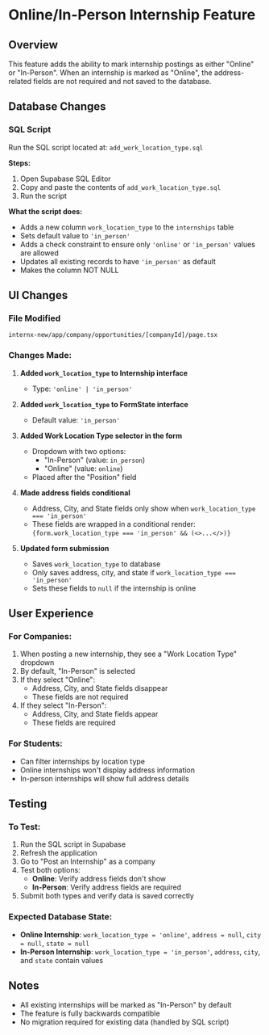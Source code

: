 # Online/In-Person Internship Feature

## Overview
This feature adds the ability to mark internship postings as either "Online" or "In-Person". When an internship is marked as "Online", the address-related fields are not required and not saved to the database.

## Database Changes

### SQL Script
Run the SQL script located at: `add_work_location_type.sql`

**Steps:**
1. Open Supabase SQL Editor
2. Copy and paste the contents of `add_work_location_type.sql`
3. Run the script

**What the script does:**
- Adds a new column `work_location_type` to the `internships` table
- Sets default value to `'in_person'`
- Adds a check constraint to ensure only `'online'` or `'in_person'` values are allowed
- Updates all existing records to have `'in_person'` as default
- Makes the column NOT NULL

## UI Changes

### File Modified
`internx-new/app/company/opportunities/[companyId]/page.tsx`

### Changes Made:

1. **Added `work_location_type` to Internship interface**
   - Type: `'online' | 'in_person'`

2. **Added `work_location_type` to FormState interface**
   - Default value: `'in_person'`

3. **Added Work Location Type selector in the form**
   - Dropdown with two options:
     - "In-Person" (value: `in_person`)
     - "Online" (value: `online`)
   - Placed after the "Position" field

4. **Made address fields conditional**
   - Address, City, and State fields only show when `work_location_type === 'in_person'`
   - These fields are wrapped in a conditional render: `{form.work_location_type === 'in_person' && (<>...</>)}`

5. **Updated form submission**
   - Saves `work_location_type` to database
   - Only saves address, city, and state if `work_location_type === 'in_person'`
   - Sets these fields to `null` if the internship is online

## User Experience

### For Companies:
1. When posting a new internship, they see a "Work Location Type" dropdown
2. By default, "In-Person" is selected
3. If they select "Online":
   - Address, City, and State fields disappear
   - These fields are not required
4. If they select "In-Person":
   - Address, City, and State fields appear
   - These fields are required

### For Students:
- Can filter internships by location type
- Online internships won't display address information
- In-person internships will show full address details

## Testing

### To Test:
1. Run the SQL script in Supabase
2. Refresh the application
3. Go to "Post an Internship" as a company
4. Test both options:
   - **Online**: Verify address fields don't show
   - **In-Person**: Verify address fields are required
5. Submit both types and verify data is saved correctly

### Expected Database State:
- **Online Internship**: `work_location_type = 'online'`, `address = null`, `city = null`, `state = null`
- **In-Person Internship**: `work_location_type = 'in_person'`, `address`, `city`, and `state` contain values

## Notes

- All existing internships will be marked as "In-Person" by default
- The feature is fully backwards compatible
- No migration required for existing data (handled by SQL script)
